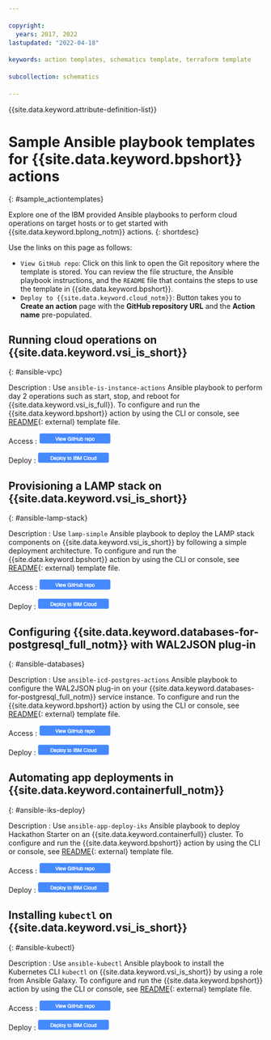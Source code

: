 ```yaml
---

copyright:
  years: 2017, 2022
lastupdated: "2022-04-18"

keywords: action templates, schematics template, terraform template

subcollection: schematics

---
```



{{site.data.keyword.attribute-definition-list}}


# Sample Ansible playbook templates for {{site.data.keyword.bpshort}} actions
{: #sample_actiontemplates}

Explore one of the IBM provided Ansible playbooks to perform cloud operations on target hosts or to get started with {{site.data.keyword.bplong_notm}} actions.
{: shortdesc}

Use the links on this page as follows: 
- `View GitHub repo`: Click on this link to open the Git repository where the template is stored. You can review the file structure, the Ansible playbook instructions, and the `README` file that contains the steps to use the template in {{site.data.keyword.bpshort}}.
- `Deploy to {{site.data.keyword.cloud_notm}}`: Button takes you to **Create an action** page with the **GitHub repository URL** and the **Action name** pre-populated.  


## Running cloud operations on {{site.data.keyword.vsi_is_short}}
{: #ansible-vpc}

Description
:    Use `ansible-is-instance-actions` Ansible playbook to perform day 2 operations such as start, stop, and reboot for {{site.data.keyword.vsi_is_full}}. To configure and run the {{site.data.keyword.bpshort}} action by using the CLI or console, see [README](https://github.com/Cloud-Schematics/ansible-is-instance-actions/blob/master/README.md){: external} template file.

Access
:   <img src="images/viewgithubrepo.png" alt="View GitHub repository" usemap="#viewgithubimage_map1">
<map name="viewgithubimage_map1">
    <area alt="View GitHub repo" title="View GitHub repo" href="https://github.com/Cloud-Schematics/ansible-is-instance-actions" target="_blank" coords="3,1,140,20" shape="rect">
</map>

Deploy
:   <img usemap="#deploybutton_map1" alt="Auto deployment button" src="images/autodeploy_button.png"><map name="deploybutton_map1" alt="This image leads to create an action.">
    <area alt="Deploy to {{site.data.keyword.cloud_notm}}" title="Deploy to {{site.data.keyword.cloud_notm}}" href="https://cloud.ibm.com/schematics/actions/create?name=ansible-is-instance-actions&repository=https://github.com/Cloud-Schematics/ansible-is-instance-actions" target="_blank" coords="1,3,139,20" shape="rect">
</map>


## Provisioning a LAMP stack on {{site.data.keyword.vsi_is_short}}
{: #ansible-lamp-stack}

Description
:    Use `lamp-simple` Ansible playbook to deploy the LAMP stack components on {{site.data.keyword.vsi_is_short}} by following a simple deployment architecture. To configure and run the {{site.data.keyword.bpshort}} action by using the CLI or console, see [README](https://github.com/Cloud-Schematics/lamp-simple/blob/master/README.md){: external} template file.

Access
:   <img src="images/viewgithubrepo.png"  alt="View GitHub repository" usemap="#viewgithubimage_map2">
<map name="viewgithubimage_map2">
    <area alt="View GitHub repo" title="View GitHub repo" href="https://github.com/Cloud-Schematics/lamp-simple" target="_blank" coords="3,1,140,20"  shape="rect">
</map>

Deploy
:   <img usemap="#deploybutton_map2" alt="Auto deployment button"  src="images/autodeploy_button.png"><map name="deploybutton_map2" alt="This image leads to create an action.">
    <area alt="Deploy to {{site.data.keyword.cloud_notm}}" title="Deploy to {{site.data.keyword.cloud_notm}}" href="https://cloud.ibm.com/schematics/actions/create?name=lamp-simple&repository=https://github.com/Cloud-Schematics/lamp-simple" target="_blank" coords="1,3,139,20"  shape="rect"></map>


## Configuring {{site.data.keyword.databases-for-postgresql_full_notm}} with WAL2JSON plug-in
{: #ansible-databases}

Description
:    Use `ansible-icd-postgres-actions` Ansible playbook to configure the WAL2JSON plug-in on your {{site.data.keyword.databases-for-postgresql_full_notm}} service instance. To configure and run the {{site.data.keyword.bpshort}} action by using the CLI or console, see [README](https://github.com/Cloud-Schematics/ansible-icd-postgres-actions/blob/master/README.md){: external} template file.

Access
:   <img src="images/viewgithubrepo.png"  alt="View GitHub repository" usemap="#viewgithubimage_map3">
<map name="viewgithubimage_map3">
    <area alt="View GitHub repo" title="View GitHub repo" href="https://github.com/Cloud-Schematics/ansible-icd-postgres-actions" target="_blank" coords="3,1,140,20"  shape="rect">
</map>

Deploy
:   <img usemap="#deploybutton_map3" alt="Auto deployment button" src="images/autodeploy_button.png"><map name="deploybutton_map3" alt="This image leads to create an action.">
    <area alt="Deploy to {{site.data.keyword.cloud_notm}}" title="Deploy to {{site.data.keyword.cloud_notm}}" href="https://cloud.ibm.com/schematics/actions/create?name=ansible-icd-postgres-actions&repository=https://github.com/Cloud-Schematics/ansible-icd-postgres-actions" target="_blank" coords="1,3,139,20" shape="rect"></map>


## Automating app deployments in {{site.data.keyword.containerfull_notm}}
{: #ansible-iks-deploy}

Description
:    Use `ansible-app-deploy-iks` Ansible playbook to deploy Hackathon Starter on an {{site.data.keyword.containerfull}} cluster. To configure and run the {{site.data.keyword.bpshort}} action by using the CLI or console, see [README](https://github.com/Cloud-Schematics/ansible-app-deploy-iks/blob/master/README.md){: external} template file.

Access
:   <img src="images/viewgithubrepo.png"  alt="View GitHub repository" usemap="#viewgithubimage_map4">
<map name="viewgithubimage_map4">
    <area alt="View GitHub repo" title="View GitHub repo" href="https://github.com/Cloud-Schematics/ansible-app-deploy-iks" target="_blank" coords="3,1,140,20"  shape="rect">
</map>

Deploy
:   <img usemap="#deploybutton_map4" alt="Auto deployment button" src="images/autodeploy_button.png"><map name="deploybutton_map4" alt="This image leads to create an action.">
    <area alt="Deploy to {{site.data.keyword.cloud_notm}}" title="Deploy to {{site.data.keyword.cloud_notm}}" href="https://cloud.ibm.com/schematics/actions/create?name=ansible-app-deploy-iks&repository=https://github.com/Cloud-Schematics/ansible-app-deploy-iks" target="_blank" coords="1,3,139,20" shape="rect"></map>


## Installing `kubectl` on {{site.data.keyword.vsi_is_short}}
{: #ansible-kubectl}

Description
:    Use `ansible-kubectl` Ansible playbook to install the Kubernetes CLI <code>kubectl</code> on {{site.data.keyword.vsi_is_short}} by using a role from Ansible Galaxy. To configure and run the {{site.data.keyword.bpshort}} action by using the CLI or console, see [README](https://github.com/Cloud-Schematics/ansible-kubectl/blob/master/README.md){: external} template file.

Access
:   <img src="images/viewgithubrepo.png"  alt="View GitHub repository" usemap="#viewgithubimage_map5">
<map name="viewgithubimage_map5">
    <area alt="View GitHub repo" title="View GitHub repo" href="https://github.com/Cloud-Schematics/ansible-kubectl" target="_blank" coords="3,1,140,20" shape="rect">
</map>

Deploy
:   <img usemap="#deploybutton_map5" alt="Auto deployment button" src="images/autodeploy_button.png"><map name="deploybutton_map5" alt="This image leads to create an action.">
    <area alt="Deploy to {{site.data.keyword.cloud_notm}}" title="Deploy to {{site.data.keyword.cloud_notm}}" href="https://cloud.ibm.com/schematics/actions/create?name=ansible-kubectl&repository=https://github.com/Cloud-Schematics/ansible-kubectl" target="_blank" coords="1,3,139,20"  shape="rect"></map>
